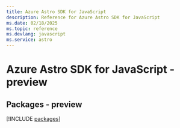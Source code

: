 ```yaml
---
title: Azure Astro SDK for JavaScript
description: Reference for Azure Astro SDK for JavaScript
ms.date: 02/18/2025
ms.topic: reference
ms.devlang: javascript
ms.service: astro
---
```

# Azure Astro SDK for JavaScript - preview
## Packages - preview
[!INCLUDE [packages](astro-index.md)]